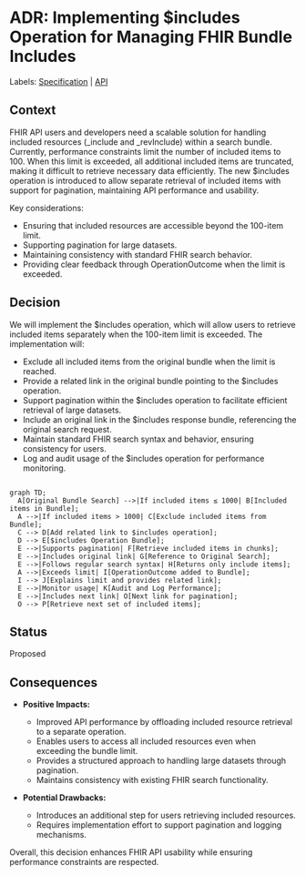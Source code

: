 # ADR: Implementing $includes Operation for Managing FHIR Bundle Includes
Labels: [Specification](https://github.com/microsoft/fhir-server/labels/Specification) | [API](https://github.com/microsoft/fhir-server/labels/Area-API)

## Context
FHIR API users and developers need a scalable solution for handling included resources (_include and _revInclude) within a search bundle. Currently, performance constraints limit the number of included items to 100. When this limit is exceeded, all additional included items are truncated, making it difficult to retrieve necessary data efficiently. The new $includes operation is introduced to allow separate retrieval of included items with support for pagination, maintaining API performance and usability. 

Key considerations:
- Ensuring that included resources are accessible beyond the 100-item limit.
- Supporting pagination for large datasets.
- Maintaining consistency with standard FHIR search behavior.
- Providing clear feedback through OperationOutcome when the limit is exceeded.

## Decision
We will implement the $includes operation, which will allow users to retrieve included items separately when the 100-item limit is exceeded. The implementation will:
- Exclude all included items from the original bundle when the limit is reached.
- Provide a related link in the original bundle pointing to the $includes operation.
- Support pagination within the $includes operation to facilitate efficient retrieval of large datasets.
- Include an original link in the $includes response bundle, referencing the original search request.
- Maintain standard FHIR search syntax and behavior, ensuring consistency for users.
- Log and audit usage of the $includes operation for performance monitoring.

```mermaid

graph TD;
  A[Original Bundle Search] -->|If included items ≤ 1000| B[Included items in Bundle];
  A -->|If included items > 1000| C[Exclude included items from Bundle];
  C --> D[Add related link to $includes operation];
  D --> E[$includes Operation Bundle];
  E -->|Supports pagination| F[Retrieve included items in chunks];
  E -->|Includes original link| G[Reference to Original Search];
  E -->|Follows regular search syntax| H[Returns only include items];
  A -->|Exceeds limit| I[OperationOutcome added to Bundle];
  I --> J[Explains limit and provides related link];
  E -->|Monitor usage| K[Audit and Log Performance];
  E -->|Includes next link| O[Next link for pagination];
  O --> P[Retrieve next set of included items];

```

## Status
Proposed

## Consequences
- **Positive Impacts:**
  - Improved API performance by offloading included resource retrieval to a separate operation.
  - Enables users to access all included resources even when exceeding the bundle limit.
  - Provides a structured approach to handling large datasets through pagination.
  - Maintains consistency with existing FHIR search functionality.
  
- **Potential Drawbacks:**
  - Introduces an additional step for users retrieving included resources.
  - Requires implementation effort to support pagination and logging mechanisms.

Overall, this decision enhances FHIR API usability while ensuring performance constraints are respected.

